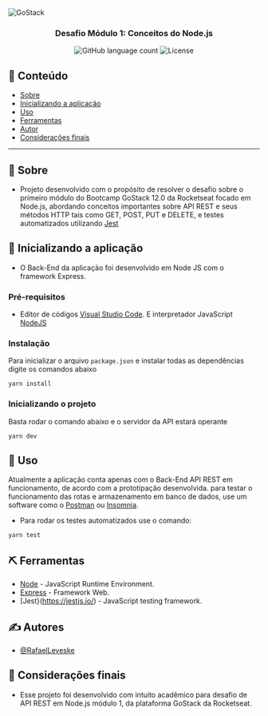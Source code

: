 <img alt="GoStack" src="https://storage.googleapis.com/golden-wind/bootcamp-gostack/header-desafios.png" />

<h3 align="center">
  Desafio Módulo 1: Conceitos do Node.js
</h3>

<p align="center">
  <img alt="GitHub language count" src="https://img.shields.io/github/languages/count/rocketseat/bootcamp-gostack-desafios?color=%2304D361">

  <img alt="License" src="https://img.shields.io/badge/license-MIT-%2304D361">

</p>

## 📝 Conteúdo

- [Sobre](#about)
- [Inicializando a aplicação](#getting_started)
- [Uso](#usage)
- [Ferramentas](#built_using)
- [Autor](#authors)
- [Considerações finais](#acknowledgement)

---

## 🏁 Sobre <a name = "about"></a>

- Projeto desenvolvido com o propósito de resolver o desafio sobre o primeiro módulo do Bootcamp GoStack 12.0 da Rocketseat focado em Node.js, abordando conceitos importantes sobre API REST e seus métodos HTTP tais como GET, POST, PUT e DELETE, e testes automatizados utilizando [Jest](https://jestjs.io/) 
## 🏁 Inicializando a aplicação <a name = "getting_started"></a>

- O Back-End da aplicação foi desenvolvido em Node JS com o framework Express.

### Pré-requisitos
- Editor de códigos [Visual Studio Code](https://code.visualstudio.com/download). E interpretador JavaScript [NodeJS](https://nodejs.org/pt-br/download/)

### Instalação

Para inicializar o arquivo `package.json` e instalar todas as dependências digite os comandos abaixo

```
yarn install
```

### Inicializando o projeto

Basta rodar o comando abaixo e o servidor da API estará operante

```
yarn dev
```

## 🎈 Uso <a name="usage"></a>

Atualmente a aplicação conta apenas com o Back-End API REST em funcionamento, de acordo com a prototipação desenvolvida.
para testar o funcionamento das rotas e armazenamento em banco de dados, use um software como o [Postman](https://www.postman.com/downloads/) ou [Insomnia](https://insomnia.rest/download/).

- Para rodar os testes automatizados use o comando:

```
yarn test
```

## ⛏️ Ferramentas <a name = "built_using"></a>

- [Node](https://nodejs.org/en/) - JavaScript Runtime Environment.
- [Express](https://expressjs.com/pt-br/) - Framework Web.
- [Jest}(https://jestjs.io/) - JavaScript testing framework.

## ✍️ Autores <a name = "authors"></a>

- [@RafaelLeveske](https://github.com/RafaelLeveske)

## 🎉 Considerações finais <a name = "acknowledgement"></a>

- Esse projeto foi desenvolvido com intuito acadêmico para desafio de API REST em Node.js módulo 1, da plataforma GoStack da Rocketseat.

